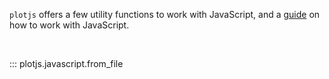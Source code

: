 `plotjs` offers a few utility functions to work with JavaScript, and a [guide](../guides/javascript/index.md) on how to work with JavaScript.

<br>

::: plotjs.javascript.from_file
